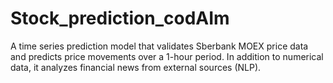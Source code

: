 # Stock_prediction_codAIm
A time series prediction model that validates Sberbank MOEX price data and predicts price movements over a 1-hour period. In addition to numerical data, it analyzes financial news from external sources (NLP).
